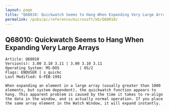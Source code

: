 ```yaml
---
layout: page
title: "Q68010: Quickwatch Seems to Hang When Expanding Very Large Arrays"
permalink: /pubs/pc/reference/microsoft/kb/Q68010/
---
```


## Q68010: Quickwatch Seems to Hang When Expanding Very Large Arrays

	Article: Q68010
	Version(s): 3.00 3.10 3.11 | 3.00 3.10 3.11
	Operating System: MS-DOS         | OS/2
	Flags: ENDUSER | s_quickc
	Last Modified: 6-FEB-1991
	
	When expanding an element in a large array (usually greater than 1000
	elements, but system dependent), the quickwatch function appears to
	hang. This apparent problem is caused by the time it takes to re-align
	the data in the window, and is actually normal operation. If you place
	the same array element in the Watch Window, it will expand instantly.
